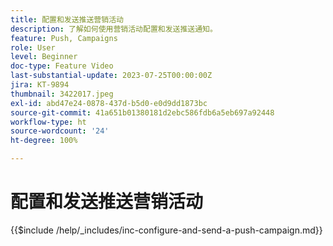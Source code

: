 ```yaml
---
title: 配置和发送推送营销活动
description: 了解如何使用营销活动配置和发送推送通知。
feature: Push, Campaigns
role: User
level: Beginner
doc-type: Feature Video
last-substantial-update: 2023-07-25T00:00:00Z
jira: KT-9894
thumbnail: 3422017.jpeg
exl-id: abd47e24-0878-437d-b5d0-e0d9dd1873bc
source-git-commit: 41a651b01380181d2ebc586fdb6a5eb697a92448
workflow-type: ht
source-wordcount: '24'
ht-degree: 100%

---
```


# 配置和发送推送营销活动

{{$include /help/_includes/inc-configure-and-send-a-push-campaign.md}}
